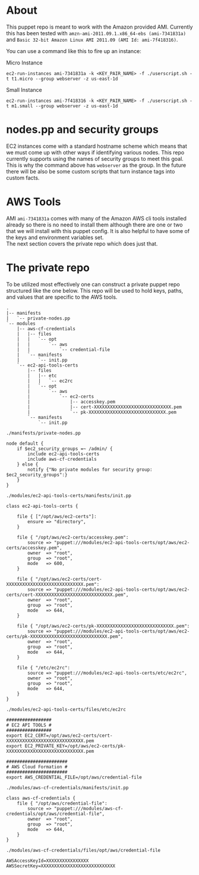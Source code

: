About
=====
This puppet repo is meant to work with the Amazon provided AMI.  Currently this has been tested with
`amzn-ami-2011.09.1.x86_64-ebs (ami-7341831a)` and `Basic 32-bit Amazon Linux AMI 2011.09 (AMI Id: ami-7f418316)`.  

You can use a command like this to fire up an instance:

Micro Instance

    ec2-run-instances ami-7341831a -k <KEY_PAIR_NAME> -f ./userscript.sh -t t1.micro --group webserver -z us-east-1d

Small Instance

    ec2-run-instances ami-7f418316 -k <KEY_PAIR_NAME> -f ./userscript.sh -t m1.small --group webserver -z us-east-1d

nodes.pp and security groups
============================
EC2 instances come with a standard hostname scheme which means that we must come up with other
ways if identifying various nodes.  This repo currently supports using the names of security groups 
to meet this goal.  This is why the command above has `webserver` as the group.  In the future there will be 
also be some custom scripts that turn instance tags into custom facts.

AWS Tools
=========
AMI `ami-7341831a` comes with many of the Amazon AWS cli tools installed already so there is no need to install them although there are 
one or two that we will install with this puppet config.  It is also helpful to have some of the keys and environment variables set.  
The next section covers the private repo which does just that.

The private repo
================
To be utilized most effectively one can construct a private puppet repo structured like the one below.
This repo will be used to hold keys, paths, and values that are specific to the AWS tools.

    .
    |-- manifests
    |   `-- private-nodes.pp
    `-- modules
        |-- aws-cf-credentials
        |   |-- files
        |   |   `-- opt
        |   |       `-- aws
        |   |           `-- credential-file
        |   `-- manifests
        |       `-- init.pp
        `-- ec2-api-tools-certs
            |-- files
            |   |-- etc
            |   |   `-- ec2rc
            |   `-- opt
            |       `-- aws
            |           `-- ec2-certs
            |               |-- accesskey.pem
            |               |-- cert-XXXXXXXXXXXXXXXXXXXXXXXXXXXXX.pem
            |               `-- pk-XXXXXXXXXXXXXXXXXXXXXXXXXXXXX.pem
            `-- manifests
                `-- init.pp

`./manifests/private-nodes.pp`

    node default {
        if $ec2_security_groups =~ /admin/ {
            include ec2-api-tools-certs
            include aws-cf-credentials
        } else {
            notify {"No private modules for security group: $ec2_security_groups":}
        }
    }

`./modules/ec2-api-tools-certs/manifests/init.pp`

    class ec2-api-tools-certs {

        file { ["/opt/aws/ec2-certs"]:
            ensure => "directory",
        }

        file { "/opt/aws/ec2-certs/accesskey.pem":
            source => "puppet:///modules/ec2-api-tools-certs/opt/aws/ec2-certs/accesskey.pem",
            owner  => "root",
            group  => "root",
            mode   => 600,
        }

        file { "/opt/aws/ec2-certs/cert-XXXXXXXXXXXXXXXXXXXXXXXXXXXXX.pem":
            source => "puppet:///modules/ec2-api-tools-certs/opt/aws/ec2-certs/cert-XXXXXXXXXXXXXXXXXXXXXXXXXXXXX.pem",
            owner  => "root",
            group  => "root",
            mode   => 644,
        }

        file { "/opt/aws/ec2-certs/pk-XXXXXXXXXXXXXXXXXXXXXXXXXXXXX.pem":
            source => "puppet:///modules/ec2-api-tools-certs/opt/aws/ec2-certs/pk-XXXXXXXXXXXXXXXXXXXXXXXXXXXXX.pem",
            owner  => "root",
            group  => "root",
            mode   => 644,
        }
    
        file { "/etc/ec2rc":
            source => "puppet:///modules/ec2-api-tools-certs/etc/ec2rc",
            owner  => "root",
            group  => "root",
            mode   => 644,
        }
    }

`./modules/ec2-api-tools-certs/files/etc/ec2rc`

    #################
    # EC2 API TOOLS #
    #################
    export EC2_CERT=/opt/aws/ec2-certs/cert-XXXXXXXXXXXXXXXXXXXXXXXXXXXXX.pem
    export EC2_PRIVATE_KEY=/opt/aws/ec2-certs/pk-XXXXXXXXXXXXXXXXXXXXXXXXXXXXX.pem

    #######################
    # AWS Cloud Formation #
    #######################
    export AWS_CREDENTIAL_FILE=/opt/aws/credential-file

`./modules/aws-cf-credentials/manifests/init.pp`

    class aws-cf-credentials {
	    file { "/opt/aws/credential-file":
		    source => "puppet:///modules/aws-cf-credentials/opt/aws/credential-file",
		    owner  => "root",
		    group  => "root",
		    mode   => 644,
	    }
    }

`./modules/aws-cf-credentials/files/opt/aws/credential-file`

    AWSAccessKeyId=XXXXXXXXXXXXXXXX
    AWSSecretKey=XXXXXXXXXXXXXXXXXXXXXXXXXXXX
